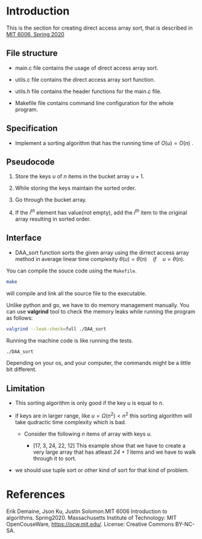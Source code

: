 # Introduction

This is the section for creating direct access array sort, that is described in [MIT 6006, Spring 2020](https://ocw.mit.edu/courses/6-006-introduction-to-algorithms-spring-2020/resources/mit6_006s20_lec5/)

## File structure

- main.c file contains the usage of direct access array sort.

- utils.c file contains the direct access array sort function.

- utils.h file contains the header functions for the main.c file.

- Makefile file contains command line configuration for the whole program.

## Specification

- Implement a sorting algorithm that has the running time of $O(u) = O(n)$ .

## Pseudocode

1. Store the keys $u$ of $n$ items in the bucket array $u + 1$.

2. While storing the keys maintain the sorted order.

3. Go through the bucket array.

4. If the $i^{th}$ element has value(not empty), add the $i^{th}$ item to the original array resulting in sorted order.

## Interface

- DAA_sort function sorts the given array using the dirrect access array method in average linear time complexity $\theta(u) = \theta(n) \quad if \quad u = \theta(n)$.

You can compile the souce code using the `Makefile`.
```bash
make
```
will compile and link all the source file to the executable.

Unlike python and go, we have to do memory management manually. You can use **valgrind** tool to check the memory leaks while running the program as follows:
```bash
valgrind --leak-check=full ./DAA_sort
```
Running the machine code is like running the tests.
```bash
./DAA_sort
```
Depending on your os, and your computer, the commands might be a little bit different.

## Limitation

- This sorting algorithm is only good if the key $u$ is equal to $n$.

- if keys are in larger range, like $u = \Omega(n^2) < n^2$ this sorting algorithm will take qudractic time complexity which is bad.

    - Consider the following $n$ items of array with keys $u$.

        - [17, 3, 24, 22, 12]
    This example show that we have to create a very large array that has atleast *24 + 1* items and we have to walk through it to sort.

- we should use tuple sort or other kind of sort for that kind of problem.

# References

Erik Demaine, Json Ku, Justin Solomon.MIT 6006 Introduction to algorithms. Spring2020. Massachusetts Institute of Technology: MIT OpenCouseWare, https://ocw.mit.edu/. License: Creative Commons BY-NC-SA.
